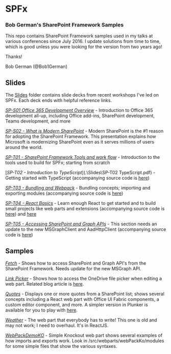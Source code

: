 # SPFx
### Bob German's SharePoint Framework Samples

This repo contains SharePoint Framework samples used in my talks at various conferences since July 2016. I update solutions from time to time, which is good unless you were looking for the version from two years ago!

Thanks!

Bob German (@Bob1German)

## Slides

The [Slides](./Slides/) folder contains slide decks from recent workshops I've led on SPFx. Each deck ends with helpful reference links.

[_SP-S01 Office 365 Development Overview_](.\Slides\SP-S01_Office_365_Development_Overview.pdf) - Introduction to Office 365 development all-up, including Office add-ins, SharePoint development, Teams development, and more

[_SP-S02 - What is Modern SharePoint_](.\Slides\SP-S02_Modern_SharePoint.pdf) - Modern SharePoint is the #1 reason for adopting the SharePoint Framework. This presentation explains how Microsoft is modernizing SharePoint even as it serves millions of users around the world.

[_SP-T01 - SharePoint Framework Tools and work flow_](.\SP-T00_Prework_-_Dev_Setup.pdf) - Introduction to the tools used to build for SPFx; starting from scratch

[_SP-T02 - Introduction to TypeScript_](.\Slides\SP-T02 TypeScript.pdf) - Getting started with TypeScript (accompanying source code is [here](http://bit.ly/LearnTypeScript))

[_SP-T03 - Bundling and Webpack_](.\Slides\SP-T03_Webpack.pdf) - Bundling concepts; importing and exporting modules
(accompanying source code is [here](https://github.com/BobGerman/SPFx/tree/master/WebPackDemoKO))

[_SP-T04 - React Basics_](.\Slides\SP-T04_React.pdf) - Learn enough React to get started and to build small projects like web parts and extensions
(accompanying source code is [here](https://bit.ly/ReactQuotes)) and [here](https://github.com/BobGerman/SPFx/tree/master/quotes)

[_SP-T05 - Accessing SharePoint and Graph APIs_](.\Slides\SP-T05_Accessing_SP_and_Graph_APIs.pdf) - This section needs an update to the new MSGraphClient and AadHttpClient
(accompanying source code is [here](https://github.com/BobGerman/SPFx/tree/master/Fetch))

## Samples

[_Fetch_](./Fetch) - Shows how to access SharePoint and Graph API's from the SharePoint Framework. Needs update for the new MSGraph API.

[_Link Picker_](./linkPicker) - Shows how to access the OneDrive file picker when editing a web part. Related blog article is [here](https://blogs.msdn.microsoft.com/bobgerman/2017/07/16/using-the-onedrive-file-picker-in-sharepoint-framework-solutions/).

[_Quotes_](./quotes) - Displays one or more quotes from a SharePoint list; shows several concepts including a React web part with Office UI Fabric components, a custom editor component, and more. A simpler version in Plunker is available for you to play with [here](https://bit.ly/ReactQuotes).

[_Weather_](./weather) - The web part that everybody has to write! This one is old and may not work; I need to overhaul. It's in ReactJS.

[_WebPackDemoKO_](./WebPackDemoKO) - Simple Knockout web part shows several examples of how imports and exports work. Look in /src/webparts/webPackKo/modules for some simple files that show the various syntaxes.